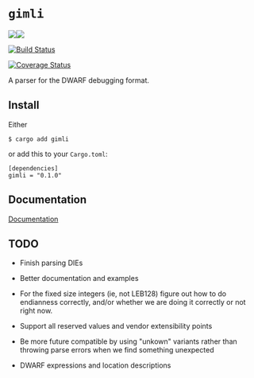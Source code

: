 # `gimli`

[![](http://meritbadge.herokuapp.com/gimli)![](https://img.shields.io/crates/d/gimli.png)](https://crates.io/crates/gimli)

[![Build Status](https://travis-ci.org/fitzgen/gimli.png?branch=master)](https://travis-ci.org/fitzgen/gimli)

[![Coverage Status](https://coveralls.io/repos/github/fitzgen/gimli/badge.svg?branch=master)](https://coveralls.io/github/fitzgen/gimli?branch=master)

A parser for the DWARF debugging format.

## Install

Either

    $ cargo add gimli

or add this to your `Cargo.toml`:

    [dependencies]
    gimli = "0.1.0"

## Documentation

[Documentation](http://fitzgen.github.io/gimli/gimli/index.html)

## TODO

* Finish parsing DIEs

* Better documentation and examples

* For the fixed size integers (ie, not LEB128) figure out how to do endianness
  correctly, and/or whether we are doing it correctly or not right now.

* Support all reserved values and vendor extensibility points

* Be more future compatible by using "unkown" variants rather than throwing
  parse errors when we find something unexpected

* DWARF expressions and location descriptions

